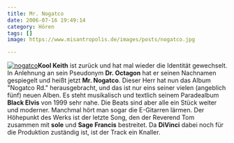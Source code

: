 ```yaml
---
title: Mr. Nogatco
date: 2006-07-16 19:49:14
category: Hören
tags: []
image: https://www.misantropolis.de/images/posts/nogatco.jpg

---
```


[![](http://www.misantropolis.de/wp-content/uploads/2008/04/nogatco.jpg "nogatco")](http://www.misantropolis.de/wp-content/uploads/2008/04/nogatco.jpg)**Kool Keith** ist zurück und hat mal wieder die Identität gewechselt. In Anlehnung an sein Pseudonym **Dr. Octagon** hat er seinen Nachnamen gespiegelt und heißt jetzt **Mr. Nogatco**. Dieser Herr hat nun das Album "Nogatco Rd." herausgebracht, und das ist nur eins seiner vielen (angeblich fünf) neuen Alben. Es steht musikalisch und textlich seinem Paradealbum **Black Elvis** von 1999 sehr nahe. Die Beats sind aber alle ein Stück weiter und moderner. Manchmal hört man sogar die E-Gitarren lärmen. Der Höhepunkt des Werks ist der letzte Song, den der Reverend Tom zusammen mit **sole** und **Sage Francis** bestreitet. Da **DiVinci** dabei noch für die Produktion zuständig ist, ist der Track ein Knaller.
